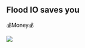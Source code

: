 ## Flood IO saves you

💰Money💰

![](https://s3.amazonaws.com/flood-io-support/Flood_IO_Pricing_2016-10-01_11-20-11.png)
